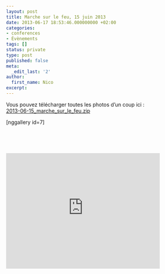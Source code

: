 ```yaml
---
layout: post
title: Marche sur le feu, 15 juin 2013
date: 2013-06-17 18:53:46.000000000 +02:00
categories:
- conferences
- Évènements
tags: []
status: private
type: post
published: false
meta:
  _edit_last: '2'
author:
  first_name: Nico
excerpt:
---
```

<p>Vous pouvez télécharger toutes les photos d’un coup ici :<br />
<a href="https://hypnodingues.org/wp-content/uploads/2013/06/2013-06-15_marche_sur_le_feu.zip">2013-06-15_marche_sur_le_feu.zip</a></p>
<p>[nggallery id=7]</p>
<p>&nbsp;</p>
<p>&nbsp;</p>
<p><iframe src="http://www.youtube-nocookie.com/embed/HshGsILGlqw?rel=0&amp;autoplay=1&amp;loop=1&amp;playlist=HshGsILGlqw" height="315" width="420" allowfullscreen="" frameborder="0"></iframe></p>
